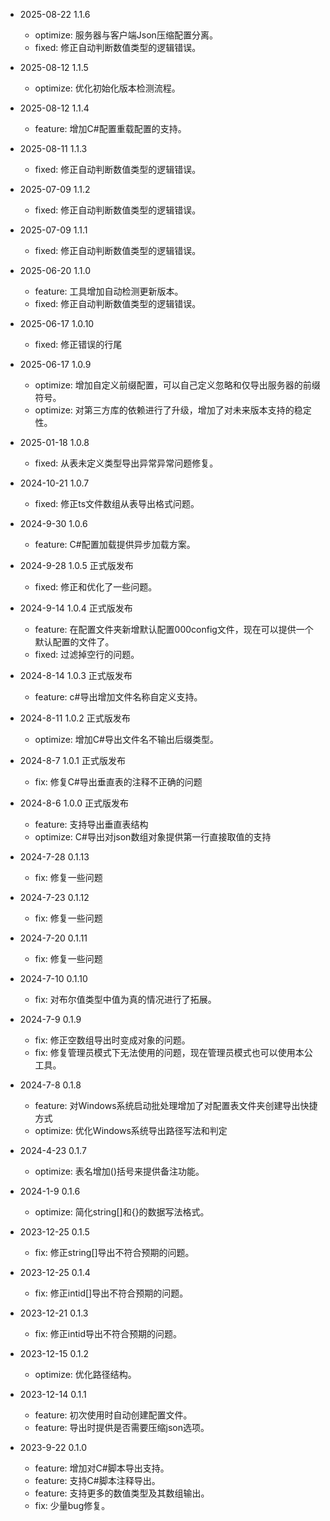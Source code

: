 * 2025-08-22 1.1.6
  - optimize: 服务器与客户端Json压缩配置分离。
  - fixed: 修正自动判断数值类型的逻辑错误。

* 2025-08-12 1.1.5
  - optimize: 优化初始化版本检测流程。

* 2025-08-12 1.1.4
  - feature: 增加C#配置重载配置的支持。

* 2025-08-11 1.1.3
  - fixed: 修正自动判断数值类型的逻辑错误。

* 2025-07-09 1.1.2
  - fixed: 修正自动判断数值类型的逻辑错误。

* 2025-07-09 1.1.1
  - fixed: 修正自动判断数值类型的逻辑错误。

* 2025-06-20 1.1.0
  - feature: 工具增加自动检测更新版本。
  - fixed: 修正自动判断数值类型的逻辑错误。

* 2025-06-17 1.0.10
  - fixed: 修正错误的行尾

* 2025-06-17 1.0.9
  - optimize: 增加自定义前缀配置，可以自己定义忽略和仅导出服务器的前缀符号。
  - optimize: 对第三方库的依赖进行了升级，增加了对未来版本支持的稳定性。

* 2025-01-18 1.0.8
  - fixed: 从表未定义类型导出异常异常问题修复。

* 2024-10-21 1.0.7
  - fixed: 修正ts文件数组从表导出格式问题。

* 2024-9-30 1.0.6
  - feature: C#配置加载提供异步加载方案。

* 2024-9-28 1.0.5
  正式版发布
  - fixed: 修正和优化了一些问题。
  
* 2024-9-14 1.0.4
  正式版发布
  - feature: 在配置文件夹新增默认配置000config文件，现在可以提供一个默认配置的文件了。
  - fixed: 过滤掉空行的问题。

* 2024-8-14 1.0.3
  正式版发布
  - feature: c#导出增加文件名称自定义支持。

* 2024-8-11 1.0.2
  正式版发布
  - optimize: 增加C#导出文件名不输出后缀类型。

* 2024-8-7 1.0.1
  正式版发布
  - fix: 修复C#导出垂直表的注释不正确的问题

* 2024-8-6 1.0.0
  正式版发布
  - feature: 支持导出垂直表结构
  - optimize: C#导出对json数组对象提供第一行直接取值的支持

* 2024-7-28 0.1.13
  - fix: 修复一些问题
  
* 2024-7-23 0.1.12
  - fix: 修复一些问题
  
* 2024-7-20 0.1.11
  - fix: 修复一些问题

* 2024-7-10 0.1.10
  - fix: 对布尔值类型中值为真的情况进行了拓展。

* 2024-7-9 0.1.9
  - fix: 修正空数组导出时变成对象的问题。
  - fix: 修复管理员模式下无法使用的问题，现在管理员模式也可以使用本公工具。

* 2024-7-8 0.1.8
  - feature: 对Windows系统启动批处理增加了对配置表文件夹创建导出快捷方式
  - optimize: 优化Windows系统导出路径写法和判定

* 2024-4-23 0.1.7
  - optimize: 表名增加()括号来提供备注功能。

* 2024-1-9 0.1.6
  - optimize: 简化string[]和{}的数据写法格式。

* 2023-12-25 0.1.5
  - fix: 修正string[]导出不符合预期的问题。

* 2023-12-25 0.1.4
  - fix: 修正intid[]导出不符合预期的问题。

* 2023-12-21 0.1.3
  - fix: 修正intid导出不符合预期的问题。

* 2023-12-15 0.1.2
  - optimize: 优化路径结构。

* 2023-12-14 0.1.1
  - feature: 初次使用时自动创建配置文件。
  - feature: 导出时提供是否需要压缩json选项。

* 2023-9-22 0.1.0
  - feature: 增加对C#脚本导出支持。
  - feature: 支持C#脚本注释导出。
  - feature: 支持更多的数值类型及其数组输出。
  - fix: 少量bug修复。